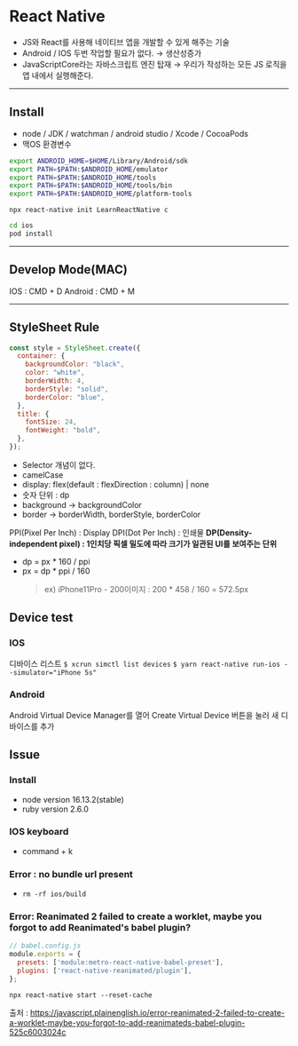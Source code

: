 # React Native

- JS와 React를 사용해 네이티브 앱을 개발할 수 있게 해주는 기술
- Android / IOS 두번 작업할 필요가 없다. → 생산성증가
- JavaScriptCore라는 자바스크립트 엔진 탑재
  → 우리가 작성하는 모든 JS 로직을 앱 내에서 실행해준다.

---

## Install

- node / JDK / watchman / android studio / Xcode / CocoaPods
- 맥OS 환경변수

```bash
export ANDROID_HOME=$HOME/Library/Android/sdk
export PATH=$PATH:$ANDROID_HOME/emulator
export PATH=$PATH:$ANDROID_HOME/tools
export PATH=$PATH:$ANDROID_HOME/tools/bin
export PATH=$PATH:$ANDROID_HOME/platform-tools
```

`npx react-native init LearnReactNative c`

```bash
cd ios
pod install
```

---

## Develop Mode(MAC)

IOS : CMD + D
Android : CMD + M

---

## StyleSheet Rule

```jsx
const style = StyleSheet.create({
  container: {
    backgroundColor: "black",
    color: "white",
    borderWidth: 4,
    borderStyle: "solid",
    borderColor: "blue",
  },
  title: {
    fontSize: 24,
    fontWeight: "bold",
  },
});
```

- Selector 개념이 없다.
- camelCase
- display: flex(default : flexDirection : column) | none
- 숫자 단위 : dp
- background -> backgroundColor
- border -> borderWidth, borderStyle, borderColor

PPI(Pixel Per Inch) : Display
DPI(Dot Per Inch) : 인쇄물
**DP(Density-independent pixel) : 1인치당 픽셀 밀도에 따라 크기가 일관된 UI를 보여주는 단위**

- dp = px \* 160 / ppi
- px = dp \* ppi / 160
  > ex) iPhone11Pro - 200이미지 : 200 \* 458 / 160 = 572.5px

## Device test

### IOS

디바이스 리스트
`$ xcrun simctl list devices`
`$ yarn react-native run-ios --simulator="iPhone 5s"`

### Android

Android Virtual Device Manager를 열어
Create Virtual Device 버튼을 눌러 새 디바이스를 추가

## Issue

### Install

- node version 16.13.2(stable)
- ruby version 2.6.0

### IOS keyboard

- command + k

### Error : no bundle url present

- `rm -rf ios/build`

### Error: Reanimated 2 failed to create a worklet, maybe you forgot to add Reanimated's babel plugin?

```js
// babel.config.js
module.exports = {
  presets: ['module:metro-react-native-babel-preset'],
  plugins: ['react-native-reanimated/plugin'],
};
```
`npx react-native start --reset-cache`

출처 : 
https://javascript.plainenglish.io/error-reanimated-2-failed-to-create-a-worklet-maybe-you-forgot-to-add-reanimateds-babel-plugin-525c6003024c

